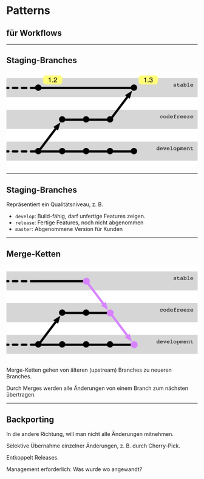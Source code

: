 

# Patterns 

## für Workflows


---


## Staging-Branches

![Staging-Branches](abb-staging-branches.png)

---


## Staging-Branches

Repräsentiert ein Qualitätsniveau, z. B.

 * `develop`: Build-fähig, darf unfertige Features zeigen.
 * `release`: Fertige Features, noch nicht abgenommen
 * `master`: Abgenommene Version für Kunden


---


## Merge-Ketten

![Merge-Ketten](abb-merge-ketten.png)

Merge-Ketten gehen von älteren (upstream) Branches zu neueren Branches.

Durch Merges werden alle Änderungen von einem Branch zum nächsten übertragen.

---

## Backporting

In die andere Richtung,
will man nicht alle Änderungen mitnehmen.

Selektive Übernahme einzelner Änderungen,
z. B. durch Cherry-Pick.

Entkoppelt Releases.

Management erforderlich: Was wurde wo angewandt?

